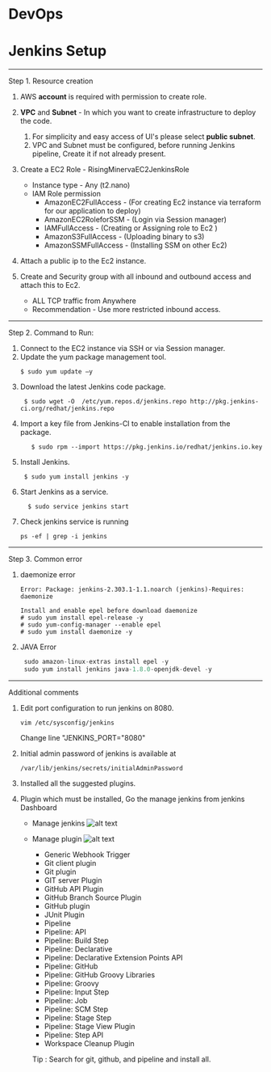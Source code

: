 # DevOps
# Jenkins Setup
---------------------------------------
 

Step 1. Resource creation
    
 1. AWS **account** is required with permission to create role.
 
 2. **VPC** and **Subnet** - In which you want to create infrastructure to deploy the code.
    1. For simplicity and easy access of UI's please select **public subnet**. 
    2. VPC and Subnet must be configured, before running Jenkins pipeline, Create it if not already present.
 
 3. Create a EC2 Role - RisingMinervaEC2JenkinsRole
       - Instance type - Any (t2.nano)
       - IAM Role permission 
            - AmazonEC2FullAccess - (For creating Ec2 instance via terraform for our application to deploy)
            - AmazonEC2RoleforSSM - (Login via Session manager)
            - IAMFullAccess - (Creating or Assigning role to Ec2 )
            - AmazonS3FullAccess - (Uploading binary to s3)
            - AmazonSSMFullAccess - (Installing SSM on other Ec2)
            
 4. Attach a public ip to the Ec2 instance.
 
 5. Create and Security group with all inbound and outbound access and attach this to Ec2.
      - ALL TCP traffic from Anywhere
      - Recommendation - Use more restricted inbound access.
 
            
            
        
---------------------------------------

Step 2. Command to Run:

1. Connect to the EC2 instance via SSH or via Session manager.
2. Update the yum package management tool.
     ```   
     $ sudo yum update –y
     ```
3. Download the latest Jenkins code package.
   ``` 
    $ sudo wget -O  /etc/yum.repos.d/jenkins.repo http://pkg.jenkins-ci.org/redhat/jenkins.repo 
    ```
4. Import a key file from Jenkins-CI to enable installation from the package.
    ```
       $ sudo rpm --import https://pkg.jenkins.io/redhat/jenkins.io.key
    ```
5. Install Jenkins.
     ```
      $ sudo yum install jenkins -y 
     ```
6. Start Jenkins as a service.
     ```      
       $ sudo service jenkins start
     ```
7. Check jenkins service is running 
      ```
    ps -ef | grep -i jenkins
    ```
---------------------------------------

Step 3. Common error 
1. daemonize error
     ```
    Error: Package: jenkins-2.303.1-1.1.noarch (jenkins)-Requires: daemonize
    
    Install and enable epel before download daemonize
    # sudo yum install epel-release -y 
    # sudo yum-config-manager --enable epel
    # sudo yum install daemonize -y  
     ```

2. JAVA Error 
    ```java
     sudo amazon-linux-extras install epel -y 
     sudo yum install jenkins java-1.8.0-openjdk-devel -y
    ```   


---------------------------------------

Additional comments
1. Edit port configuration to run jenkins on 8080.
    ```angular2
    vim /etc/sysconfig/jenkins
    ```
   Change line  "JENKINS_PORT="8080"
     
2. Initial admin password of jenkins is available at 
    ```
    /var/lib/jenkins/secrets/initialAdminPassword
    ```
3. Installed all the suggested plugins.  
 
4. Plugin which must be installed, Go the manage jenkins from jenkins Dashboard
      - Manage jenkins 
          ![alt text](../images/Manage.png)
      - Manage plugin
          ![alt text](../images/ManagePlugin.png)
        - Generic Webhook Trigger
        - Git client plugin
        - Git plugin
        - GIT server Plugin
        - GitHub API Plugin
        - GitHub Branch Source Plugin
        - GitHub plugin
        - JUnit Plugin
        - Pipeline
        - Pipeline: API
        - Pipeline: Build Step
        - Pipeline: Declarative
        - Pipeline: Declarative Extension Points API
        - Pipeline: GitHub
        - Pipeline: GitHub Groovy Libraries
        - Pipeline: Groovy
        - Pipeline: Input Step
        - Pipeline: Job
        - Pipeline: SCM Step
        - Pipeline: Stage Step
        - Pipeline: Stage View Plugin
        - Pipeline: Step API
        - Workspace Cleanup Plugin
        
        Tip : Search for git, github, and pipeline and install all.  
        
